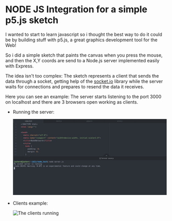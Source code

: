 # NODE JS Integration for a simple p5.js sketch

I wanted to start to learn javascript so i thought the best way to do it could be by building stuff with p5.js, a great graphics development tool for the Web!

So i did a simple sketch that paints the canvas when you press the mouse, and then the X,Y coords are send to a Node.js server implemented easily with Express.

The idea isn't too complex: 
The sketch represents a client that sends the data through a socket, getting help of the [socket.io](https://socket.io/) library while the server waits for connections and prepares to resend the data it receives.

  Here you can see an example:
  The server starts listening to the port 3000 on localhost and there are 3 browsers open working as clients.
  
   + Running the server:
  
      ![Server running](https://github.com/JasterV/Shared-Drawing-NodeJS/blob/master/nodejs_example.png)
  
   + Clients example:
  
      ![The clients running](https://media.giphy.com/media/jRwGOND98wTvRZayIB/giphy.gif)
